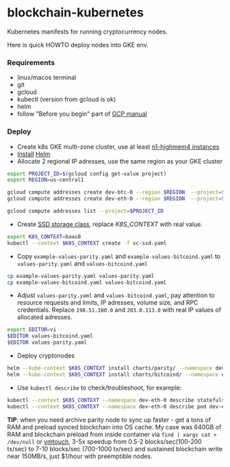 # blockchain-kubernetes
Kubernetes manifests for running cryptocurrency nodes.

Here is quick HOWTO deploy nodes into GKE env.

### Requirements
* linux/macos terminal 
* git
* gcloud
* kubectl (version from gcloud is ok)
* helm
* follow "Before you begin" part of [GCP manual](https://cloud.google.com/kubernetes-engine/docs/how-to/iam)

### Deploy
* Create k8s GKE multi-zone cluster, use at least [n1-highmem4 instances](https://cloud.google.com/compute/docs/machine-types#n1_machine_types)
* [Install](helm.md) [Helm](https://helm.sh)
* Allocate 2 regional IP adresses, use the same region as your GKE cluster
```bash 
export PROJECT_ID=$(gcloud config get-value project)
export REGION=us-central1

gcloud compute addresses create dev-btc-0 --region $REGION  --project=$PROJECT_ID
gcloud compute addresses create dev-eth-0 --region $REGION  --project=$PROJECT_ID

gcloud compute addresses list --project=$PROJECT_ID
```
* Create [SSD storage class](https://cloud.google.com/kubernetes-engine/docs/how-to/persistent-volumes/ssd-pd), replace *K8S_CONTEXT* with real value.
```bash
export K8S_CONTEXT=baas0
kubectl --context $K8S_CONTEXT create -f sc-ssd.yaml 

``` 
* Copy `example-values-parity.yaml` and `example-values-bitcoind.yaml` to `values-parity.yaml` and `values-bitcoind.yaml`
```bash
cp example-values-parity.yaml values-parity.yaml
cp example-values-bitcoind.yaml values-bitcoind.yaml
```
* Adjust `values-parity.yaml` and `values-bitcoind.yaml`, pay attention to resource requests and limits, IP adresses, volume size, and RPC credentials. Replace `198.51.100.0` and `203.0.113.0` with real IP values of allocated adresses.
```bash
export EDITOR=vi
$EDITOR values-bitcoind.yaml
$EDITOR values-parity.yaml
```
* Deploy cryptonodes
```bash
helm --kube-context $K8S_CONTEXT install charts/parity/ --namespace dev-eth-0 --name dev-eth-0 --values values-parity.yaml
helm --kube-context $K8S_CONTEXT install charts/bitcoind/ --namespace dev-btc-0 --name dev-btc-0 --values values-bitcoind.yaml

``` 
* Use `kubectl describe` to check/troubleshoot, for example:
```bash
kubectl --context $K8S_CONTEXT --namespace dev-eth-0 describe statefulset dev-eth-0-parity
kubectl --context $K8S_CONTEXT --namespace dev-eth-0 describe pod dev-eth-0-parity-0
```

**TIP**: when you need archive parity node to sync up faster - get a tons of RAM and preload synced blockchain into OS cache. My case was 640GB of RAM and blockchain preload from inside container via `find | xargs cat > /dev/null` or [vmtouch](https://github.com/hoytech/vmtouch/), 3-5x speedup  from 0.5-2 blocks/sec(100-200 tx/sec) to 7-10 blocks/sec (700-1000 tx/sec) and sustained blockchain write near 150MB/s, just $1/hour with preemptible nodes.
